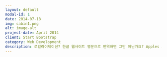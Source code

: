 ```yaml
---
layout: default
modal-id: 1
date: 2014-07-18
img: cabin1.png
alt: image-alt
project-date: April 2014
client: Start Bootstrap
category: Web Development
description: 로컬라이제이션? 한글 웹사이트 영문으로 번역하면 그만 아닌가요? Apples and Oranges...웹사이트랑 매뉴얼이 다르듯이. 마케팅, SEO 등 전혀 다른 종류의 글입니다. 영문으로 번역했을 떄 번역가의 작업은 한글 웹사이트의 글을 같은 정보를 포함한 영문으로 전달하는 것이지 영문으로 카피라이팅을 하는 것이 아닙니다. 번역가로써는 주어진 텍스트에 <i> 창의적 </i> 으로 번역하는 것이 오히려 부적절 합니다. 또한 번역을 외주할 경우 보통 번역가 - 리뷰어로 여러 사람이 개입하게 되므로 통일성을 유지하기 위해서는 창의성 희생이 당연합니다. 또한 텍스트를 업데이트 할 경우 같은 번역가가 작업할 가능성이 매우 적습니다. 
---
```

